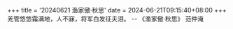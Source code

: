 +++
title = '20240621 渔家傲·秋思'
date = 2024-06-21T09:15:40+08:00
+++
羌管悠悠霜满地，人不寐，将军白发征夫泪。
-- 《渔家傲·秋思》 范仲淹

